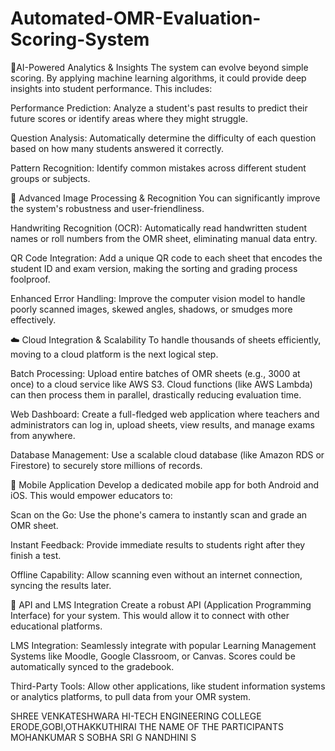 # Automated-OMR-Evaluation-Scoring-System
🧠AI-Powered Analytics & Insights
The system can evolve beyond simple scoring. By applying machine learning algorithms, it could provide deep insights into student performance. This includes:

Performance Prediction: Analyze a student's past results to predict their future scores or identify areas where they might struggle.

Question Analysis: Automatically determine the difficulty of each question based on how many students answered it correctly.

Pattern Recognition: Identify common mistakes across different student groups or subjects.

📸 Advanced Image Processing & Recognition
You can significantly improve the system's robustness and user-friendliness.

Handwriting Recognition (OCR): Automatically read handwritten student names or roll numbers from the OMR sheet, eliminating manual data entry.

QR Code Integration: Add a unique QR code to each sheet that encodes the student ID and exam version, making the sorting and grading process foolproof.

Enhanced Error Handling: Improve the computer vision model to handle poorly scanned images, skewed angles, shadows, or smudges more effectively.

☁️ Cloud Integration & Scalability
To handle thousands of sheets efficiently, moving to a cloud platform is the next logical step.

Batch Processing: Upload entire batches of OMR sheets (e.g., 3000 at once) to a cloud service like AWS S3. Cloud functions (like AWS Lambda) can then process them in parallel, drastically reducing evaluation time.

Web Dashboard: Create a full-fledged web application where teachers and administrators can log in, upload sheets, view results, and manage exams from anywhere.

Database Management: Use a scalable cloud database (like Amazon RDS or Firestore) to securely store millions of records.

📲 Mobile Application
Develop a dedicated mobile app for both Android and iOS. This would empower educators to:

Scan on the Go: Use the phone's camera to instantly scan and grade an OMR sheet.

Instant Feedback: Provide immediate results to students right after they finish a test.

Offline Capability: Allow scanning even without an internet connection, syncing the results later.

🔗 API and LMS Integration
Create a robust API (Application Programming Interface) for your system. This would allow it to connect with other educational platforms.

LMS Integration: Seamlessly integrate with popular Learning Management Systems like Moodle, Google Classroom, or Canvas. Scores could be automatically synced to the gradebook.

Third-Party Tools: Allow other applications, like student information systems or analytics platforms, to pull data from your OMR system.

SHREE VENKATESHWARA HI-TECH ENGINEERING COLLEGE ERODE,GOBI,OTHAKKUTHIRAI
THE NAME OF THE PARTICIPANTS
MOHANKUMAR S
SOBHA SRI G
NANDHINI S

